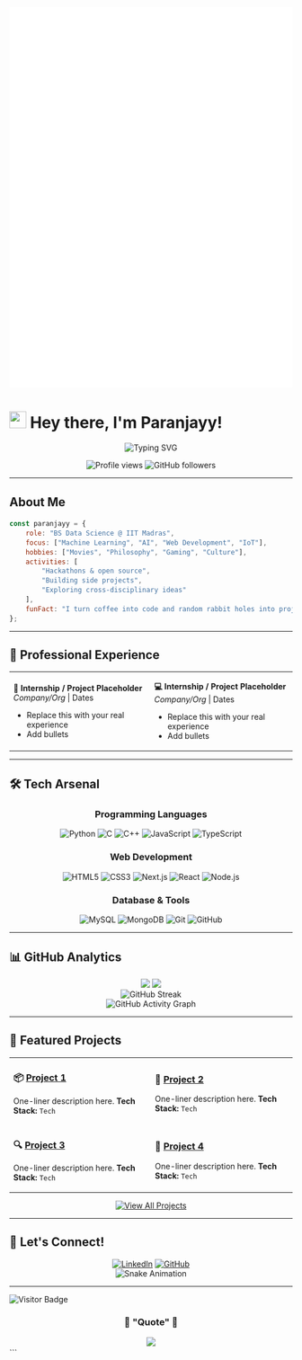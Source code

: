 <img src="https://raw.githubusercontent.com/Paranjayy/paranjayy/main/github-metrics.svg" />


# <img src="https://raw.githubusercontent.com/MartinHeinz/MartinHeinz/master/wave.gif" width="30px" height="30px" /> Hey there, I'm Paranjayy!

<div align="center">
  <img src="https://readme-typing-svg.herokuapp.com?font=Fira+Code&size=22&duration=3000&pause=1000&color=6AD3F0&center=true&vCenter=true&width=600&lines=Data+Science+Student;Tech+Explorer;Always+Learning+New+Things!" alt="Typing SVG" />
</div>

<p align="center">
  <img src="https://komarev.com/ghpvc/?username=paranjayy&label=Profile%20views&color=0e75b6&style=flat" alt="Profile views" />
  <img src="https://img.shields.io/github/followers/paranjayy?label=Followers&style=social" alt="GitHub followers" />
</p>

---

## About Me

```javascript
const paranjayy = {
    role: "BS Data Science @ IIT Madras",
    focus: ["Machine Learning", "AI", "Web Development", "IoT"],
    hobbies: ["Movies", "Philosophy", "Gaming", "Culture"],
    activities: [
        "Hackathons & open source",
        "Building side projects",
        "Exploring cross-disciplinary ideas"
    ],
    funFact: "I turn coffee into code and random rabbit holes into projects ☕️🐇"
};
````

---

## 💼 Professional Experience

<table>
<tr>
<td>

**🔬 Internship / Project Placeholder**
*Company/Org* | Dates

* Replace this with your real experience
* Add bullets

</td>
<td>

**💻 Internship / Project Placeholder**
*Company/Org* | Dates

* Replace this with your real experience
* Add bullets

</td>
</tr>
</table>

---

## 🛠️ Tech Arsenal

<div align="center">

### Programming Languages

![Python](https://img.shields.io/badge/Python-3776AB?style=for-the-badge\&logo=python\&logoColor=white)
![C](https://img.shields.io/badge/C-00599C?style=for-the-badge\&logo=c\&logoColor=white)
![C++](https://img.shields.io/badge/C++-00599C?style=for-the-badge\&logo=c%2B%2B\&logoColor=white)
![JavaScript](https://img.shields.io/badge/JavaScript-F7DF1E?style=for-the-badge\&logo=javascript\&logoColor=black)
![TypeScript](https://img.shields.io/badge/TypeScript-007ACC?style=for-the-badge\&logo=typescript\&logoColor=white)

### Web Development

![HTML5](https://img.shields.io/badge/HTML5-E34F26?style=for-the-badge\&logo=html5\&logoColor=white)
![CSS3](https://img.shields.io/badge/CSS3-1572B6?style=for-the-badge\&logo=css3\&logoColor=white)
![Next.js](https://img.shields.io/badge/Next.js-000000?style=for-the-badge\&logo=nextdotjs\&logoColor=white)
![React](https://img.shields.io/badge/React-20232A?style=for-the-badge\&logo=react\&logoColor=61DAFB)
![Node.js](https://img.shields.io/badge/Node.js-43853D?style=for-the-badge\&logo=node.js\&logoColor=white)

### Database & Tools

![MySQL](https://img.shields.io/badge/MySQL-00000F?style=for-the-badge\&logo=mysql\&logoColor=white)
![MongoDB](https://img.shields.io/badge/MongoDB-4EA94B?style=for-the-badge\&logo=mongodb\&logoColor=white)
![Git](https://img.shields.io/badge/Git-F05032?style=for-the-badge\&logo=git\&logoColor=white)
![GitHub](https://img.shields.io/badge/GitHub-100000?style=for-the-badge\&logo=github\&logoColor=white)

</div>

---

## 📊 GitHub Analytics

<div align="center">
  <img height="180em" src="https://github-readme-stats.vercel.app/api?username=paranjayy&show_icons=true&theme=tokyonight&include_all_commits=true&count_private=true"/>
  <img height="180em" src="https://github-readme-stats.vercel.app/api/top-langs/?username=paranjayy&layout=compact&langs_count=8&theme=tokyonight"/>
</div>

<div align="center">
  <img src="https://github-readme-streak-stats.herokuapp.com/?user=paranjayy&theme=tokyonight" alt="GitHub Streak" />
</div>

<div align="center">
  <img src="https://github-readme-activity-graph.vercel.app/graph?username=paranjayy&theme=tokyo-night&bg_color=1a1b27&color=70a5fd&line=bf91f3&point=38bdae&area=true&hide_border=true" alt="GitHub Activity Graph" />
</div>

---

## 🚀 Featured Projects

<div align="center">
<table>
<tr>
<td width="50%">

### 📦 [Project 1](https://github.com/paranjayy/project-1)

One-liner description here.
**Tech Stack:** `Tech`

</td>
<td width="50%">

### 🎉 [Project 2](https://github.com/paranjayy/project-2)

One-liner description here.
**Tech Stack:** `Tech`

</td>
</tr>
<tr>
<td width="50%">

### 🔍 [Project 3](https://github.com/paranjayy/project-3)

One-liner description here.
**Tech Stack:** `Tech`

</td>
<td width="50%">

### 🚀 [Project 4](https://github.com/paranjayy/project-4)

One-liner description here.
**Tech Stack:** `Tech`

</td>
</tr>
</table>
</div>

<div align="center">
  <a href="https://github.com/paranjayy?tab=repositories">
    <img src="https://img.shields.io/badge/View%20All%20Projects-000000?style=for-the-badge&logo=github&logoColor=white" alt="View All Projects" />
  </a>
</div>

---

## 🌟 Let's Connect!

<div align="center">
  <a href="[REMOVED]"><img src="https://img.shields.io/badge/LinkedIn-0077B5?style=for-the-badge&logo=linkedin&logoColor=white" alt="LinkedIn" /></a>
  <a href="https://github.com/paranjayy"><img src="https://img.shields.io/badge/GitHub-100000?style=for-the-badge&logo=github&logoColor=white" alt="GitHub" /></a>
</div>

<div align="center">
  <img src="https://raw.githubusercontent.com/platane/platane/output/github-contribution-grid-snake-dark.svg" alt="Snake Animation" />
</div>

---

<img src="https://visitor-badge.laobi.icu/badge?page_id=paranjayy.paranjayy" alt="Visitor Badge" />

<div align="center">
  <h3>💫 "Quote" 💫</h3>
  <img src="https://capsule-render.vercel.app/api?type=waving&color=gradient&height=100&section=footer&fontSize=16&fontAlignY=65&descAlign=50" />
</div>
```
